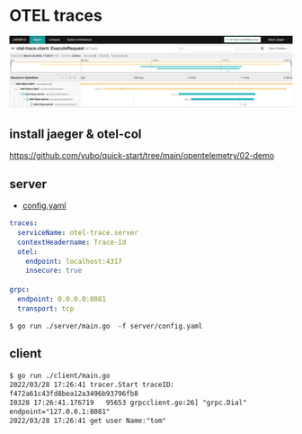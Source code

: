 # OTEL traces

![](./jaeger-snapshot.jpeg)

## install jaeger & otel-col

https://github.com/yubo/quick-start/tree/main/opentelemetry/02-demo

## server
- [config.yaml](./server/config.yaml)
```yaml
traces:
  serviceName: otel-trace.server
  contextHeadername: Trace-Id
  otel:
    endpoint: localhost:4317
    insecure: true

grpc:
  endpoint: 0.0.0.0:8081
  transport: tcp
```

```
$ go run ./server/main.go  -f server/config.yaml
```

## client

```
$ go run ./client/main.go
2022/03/28 17:26:41 tracer.Start traceID: f472a61c43fd8bea12a3496b93796fb8
I0328 17:26:41.176719   95653 grpcclient.go:26] "grpc.Dial" endpoint="127.0.0.1:8081"
2022/03/28 17:26:41 get user Name:"tom"
```
